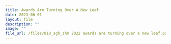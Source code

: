 ```yaml
---
title: Awards Are Turning Over A New Leaf
date: 2023-06-01
layout: file
description: ""
image: ""
file_url: /files/810_sgh_shm 2022 awards are turning over a new leaf.pdf
---
```

